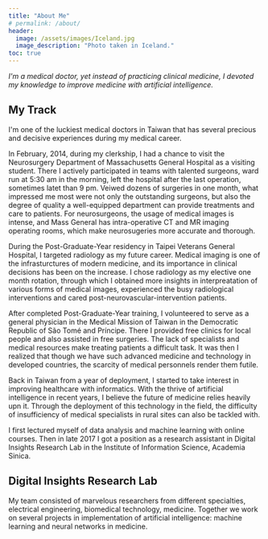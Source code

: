 ```yaml
---
title: "About Me"
# permalink: /about/
header:
  image: /assets/images/Iceland.jpg
  image_description: "Photo taken in Iceland."
toc: true
---
```



_I'm a medical doctor, yet instead of practicing clinical medicine, I devoted my knowledge to improve medicine with artificial intelligence._

## My Track
I'm one of the luckiest medical doctors in Taiwan that has several precious and decisive experiences during my medical career.

In February, 2014, during my clerkship, I had a chance to visit the Neurosurgery Department of Massachusetts General Hospital as a visiting student. There I actively participated in teams with talented surgeons, ward run at 5:30 am in the morning, left the hospital after the last operation, sometimes latet than 9 pm. Veiwed dozens of surgeries in one month, what impressed me most were not only the outstanding surgeons, but also the degree of quality a well-equipped department can provide treatments and care to patients. For neurosurgeons, the usage of medical images is intense, and Mass General has intra-operative CT and MR imaging operating rooms, which make neurosugeries more accurate and thorough.

During the Post-Graduate-Year residency in Taipei Veterans General Hospital, I targeted radiology as my future career. Medical imaging is one of the infrasturctures of modern medicine, and its importance in clinical decisions has been on the increase. I chose radiology as my elective one month rotation, through which I obtained more insights in interpreatation of various forms of medical images, experienced the busy radiological interventions and cared post-neurovascular-intervention patients.

After completed Post-Graduate-Year training, I volunteered to serve as a general physician in the Medical Mission of Taiwan in the Democratic Republic of São Tomé and Príncipe. There I provided free clinics for local people and also assisted in free surgeries. The lack of specialists and medical resources make treating patients a difficult task. It was then I realized that though we have such advanced medicine and technology in developed countries, the scarcity of medical personnels render them futile. 

Back in Taiwan from a year of deployment, I started to take interest in improving healthcare with informatics. With the thrive of artificial intelligence in recent years, I believe the future of medicine relies heavily upn it. Through the deployment of this technology in the field, the difficulty of insufficiency of medical specialists in rural sites can also be tackled with.

I first lectured myself of data analysis and machine learning with online courses. Then in late 2017 I got a position as a research assistant in Digital Insights Research Lab in the Institute of Information Science, Academia Sinica. 

## Digital Insights Research Lab
My team consisted of marvelous researchers from different specialties, electrical engineering, biomedical technology, medicine. Together we work on several projects in implementation of artificial intelligence: machine learning and neural networks in medicine.